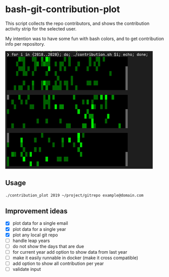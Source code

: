 # bash-git-contribution-plot

This script collects the repo contributors, and shows the contribution activity strip for the selected user.

My intention was to have some fun with bash colors, and to get contribution info per repository.

![How it looks like](./demo.png)

## Usage

```bash
./contribution_plot 2019 ~/project/gitrepo example@domain.com
```

## Improvement ideas

- [x] plot data for a single email
- [x] plot data for a single year
- [x] plot any local git repo
- [ ] handle leap years
- [ ] do not show the days that are due
- [ ] for current year add option to show data from last year
- [ ] make it easily runnable in docker (make it cross compatible)
- [ ] add option to show all contribution per year
- [ ] validate input